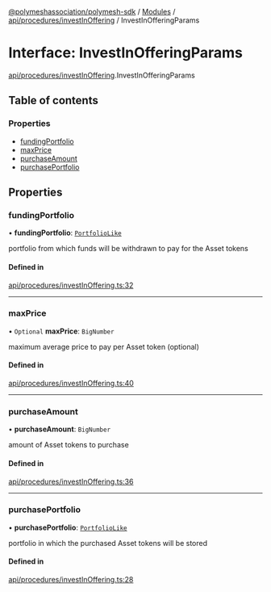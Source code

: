 [@polymeshassociation/polymesh-sdk](../README.md) / [Modules](../modules.md) / [api/procedures/investInOffering](../modules/api_procedures_investInOffering.md) / InvestInOfferingParams

# Interface: InvestInOfferingParams

[api/procedures/investInOffering](../modules/api_procedures_investInOffering.md).InvestInOfferingParams

## Table of contents

### Properties

- [fundingPortfolio](api_procedures_investInOffering.InvestInOfferingParams.md#fundingportfolio)
- [maxPrice](api_procedures_investInOffering.InvestInOfferingParams.md#maxprice)
- [purchaseAmount](api_procedures_investInOffering.InvestInOfferingParams.md#purchaseamount)
- [purchasePortfolio](api_procedures_investInOffering.InvestInOfferingParams.md#purchaseportfolio)

## Properties

### fundingPortfolio

• **fundingPortfolio**: [`PortfolioLike`](../modules/types.md#portfoliolike)

portfolio from which funds will be withdrawn to pay for the Asset tokens

#### Defined in

[api/procedures/investInOffering.ts:32](https://github.com/PolymathNetwork/polymesh-sdk/blob/31dfa0dc/src/api/procedures/investInOffering.ts#L32)

___

### maxPrice

• `Optional` **maxPrice**: `BigNumber`

maximum average price to pay per Asset token (optional)

#### Defined in

[api/procedures/investInOffering.ts:40](https://github.com/PolymathNetwork/polymesh-sdk/blob/31dfa0dc/src/api/procedures/investInOffering.ts#L40)

___

### purchaseAmount

• **purchaseAmount**: `BigNumber`

amount of Asset tokens to purchase

#### Defined in

[api/procedures/investInOffering.ts:36](https://github.com/PolymathNetwork/polymesh-sdk/blob/31dfa0dc/src/api/procedures/investInOffering.ts#L36)

___

### purchasePortfolio

• **purchasePortfolio**: [`PortfolioLike`](../modules/types.md#portfoliolike)

portfolio in which the purchased Asset tokens will be stored

#### Defined in

[api/procedures/investInOffering.ts:28](https://github.com/PolymathNetwork/polymesh-sdk/blob/31dfa0dc/src/api/procedures/investInOffering.ts#L28)
